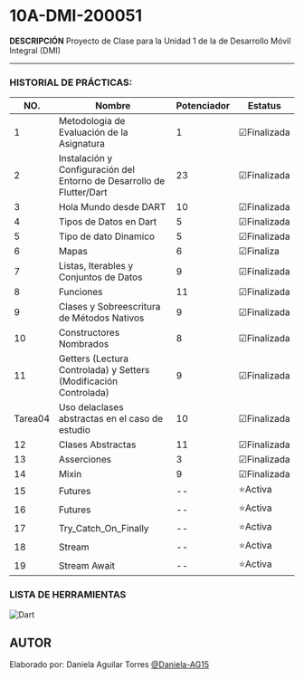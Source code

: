 # 10A-DMI-200051

**DESCRIPCIÓN**
Proyecto de Clase para la Unidad 1 de la  de Desarrollo Móvil Integral (DMI)

--- 
### HISTORIAL DE PRÁCTICAS:

|NO.|Nombre|Potenciador|Estatus|
|--|--|--|--|
|1|Metodologia de Evaluación de la Asignatura|1|☑Finalizada|
|2|Instalación y Configuración del Entorno de Desarrollo de Flutter/Dart|23|☑Finalizada|
|3|Hola Mundo desde DART|10|☑Finalizada|
|4|Tipos de Datos en Dart|5|☑Finalizada|
|5|Tipo de dato Dinamico|5|☑Finalizada|
|6|Mapas|6|☑Finaliza|
|7|Listas, Iterables y Conjuntos de Datos|9|☑Finalizada|
|8|Funciones|11|☑Finalizada|
|9|Clases y Sobreescritura de Métodos Nativos|9|☑Finalizada|
|10|Constructores Nombrados|8|☑Finalizada|
|11|Getters (Lectura Controlada) y Setters (Modificación Controlada)|9|☑Finalizada|
|Tarea04|Uso delaclases abstractas en el caso de estudio|10|☑Finalizada|
|12|Clases Abstractas|11|☑Finalizada|
|13|Asserciones|3|☑Finalizada|
|14|Mixin|9|☑Finalizada|
|15|Futures|--|⭐Activa|
|16|Futures|--|⭐Activa|
|17|Try_Catch_On_Finally|--|⭐Activa|
|18|Stream|--|⭐Activa|
|19|Stream Await|--|⭐Activa|

### LISTA DE HERRAMIENTAS
![Dart](https://img.shields.io/badge/Dart-0175C2?style=for-the-badge&logo=dart&logoColor=white)

## AUTOR
Elaborado por: Daniela Aguilar Torres [@Daniela-AG15](https://github.com/Daniela-AG15)
